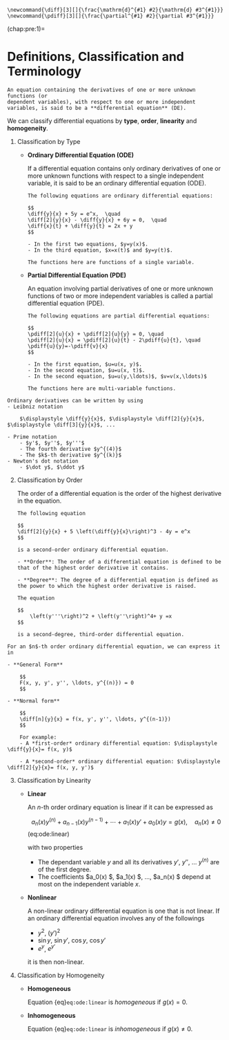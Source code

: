 ```{math}
\newcommand{\diff}[3][]{\frac{\mathrm{d}^{#1} #2}{\mathrm{d} #3^{#1}}}
\newcommand{\pdiff}[3][]{\frac{\partial^{#1} #2}{\partial #3^{#1}}}
```
(chap:pre:1)=
# Definitions, Classification and Terminology

```{prf:definition} Differential Equations
An equation containing the derivatives of one or more unknown functions (or
dependent variables), with respect to one or more independent variables, is said to be a **differential equation** (DE).
```

We can classify differential equations by **type**, **order**, **linearity** and **homogeneity**.

1. Classification by Type
    - **Ordinary Differential Equation (ODE)**

        If a differential equation contains only ordinary derivatives of one or more unknown functions with respect to a single independent variable, it is said to be an ordinary differential equation (ODE).

        ```{prf:example}    
        The following equations are ordinary differential equations:

        $$
        \diff{y}{x} + 5y = e^x,  \quad
        \diff[2]{y}{x} - \diff{y}{x} + 6y = 0,  \quad 
        \diff{x}{t} + \diff{y}{t} = 2x + y
        $$        

        - In the first two equations, $y=y(x)$. 
        - In the third equation, $x=x(t)$ and $y=y(t)$. 
        
        The functions here are functions of a single variable.
        ```

    - **Partial Differential Equation (PDE)**

        An equation involving partial derivatives of one or more unknown functions of two or more independent variables is called a partial differential equation (PDE).

        ```{prf:example}
        The following equations are partial differential equations:

        $$
        \pdiff[2]{u}{x} + \pdiff[2]{u}{y} = 0, \quad
        \pdiff[2]{u}{x} = \pdiff[2]{u}{t} - 2\pdiff{u}{t}, \quad
        \pdiff{u}{y}=-\pdiff{v}{x}
        $$

        - In the first equation, $u=u(x, y)$.
        - In the second equation, $u=u(x, t)$.
        - In the second equation, $u=u(y,\ldots)$, $v=v(x,\ldots)$

        The functions here are multi-variable functions.
        ```
```{prf:remark} Notations of derivatives
Ordinary derivatives can be written by using
- Leibniz notation

    $\displaystyle \diff{y}{x}$, $\displaystyle \diff[2]{y}{x}$, $\displaystyle \diff[3]{y}{x}$, ...

- Prime notation
    - $y'$, $y''$, $y'''$
    - The fourth derivative $y^{(4)}$
    - The $k$-th derivative $y^{(k)}$
- Newton's dot notation
    - $\dot y$, $\ddot y$
```
2. Classification by Order

    The order of a differential equation is the order of the highest derivative in the equation.

    ```{prf:example}
    The following equation

    $$
    \diff[2]{y}{x} + 5 \left(\diff{y}{x}\right)^3 - 4y = e^x
    $$

    is a second-order ordinary differential equation.
    ```

    ```{prf:remark} Order and Degree of differential equations
    - **Order**: The order of a differential equation is defined to be that of the highest order derivative it contains.

    - **Degree**: The degree of a differential equation is defined as the power to which the highest order derivative is raised.

    The equation

    $$
        \left(y'''\right)^2 + \left(y''\right)^4+ y =x
    $$

    is a second-degree, third-order differential equation.
    ```


```{prf:remark} Forms of Differential Equations
For an $n$-th order ordinary differential equation, we can express it in

- **General Form**

    $$
    F(x, y, y', y'', \ldots, y^{(n)}) = 0
    $$

- **Normal form**

    $$
    \diff[n]{y}{x} = f(x, y', y'', \ldots, y^{(n-1)})
    $$

    For example:
    - A *first-order* ordinary differential equation: $\displaystyle \diff{y}{x}= f(x, y)$

    - A *second-order* ordinary differential equation: $\displaystyle \diff[2]{y}{x}= f(x, y, y')$
```
3. Classification by Linearity
    - **Linear**

        An $n$-th order ordinary equation is linear if it can be expressed as

         $$
        a_n(x) y^{(n)} + a_{n-1}(x) y^{(n-1)} + \cdots + a_1(x) y' + a_0(x) y = g(x),
        \quad a_n(x)\neq 0
        $$(eq:ode:linear)

        with two properties

        - The dependant variable $y$ and all its derivatives $y'$, $y''$, ... $y^{(n)}$ are of the first degree.
        - The coefficients $a_0(x) $, $a_1(x) $, ..., $a_n(x) $ depend at most on the independent variable $x$.

    - **Nonlinear**

        A non-linear ordinary differential equation is one that is not linear. If an ordinary differential equation involves any of the followings 

        - $y^2$, $(y')^2$
        - $\sin y$, $\sin y'$, $\cos y$, $\cos y'$
        - $e^y$, $e^{y'}$

        it is then non-linear.

4. Classification by Homogeneity
    - **Homogeneous**

        Equation {eq}`eq:ode:linear` is *homogeneous* if $g(x) = 0$.

    - **Inhomogeneous**

        Equation {eq}`eq:ode:linear` is *inhomogeneous* if $g(x)\neq 0$.